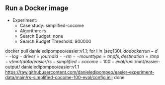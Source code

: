 
## Run a Docker image

 - Experiment: 
   - Case study: simplified-cocome
   - Algorithm: rs
   - Search Budget: none
   - Search Budget Threshold: 900000

docker pull danieledipompeo/easier:v1.1; for i in $(seq 1 30); do docker run -d --log-driver=journald --rm --mount type=tmpfs,destination=/tmp -v /mnt/data/easier/rs-simplified-cocome-100-eval/run$i:/mnt/easier-output/ danieledipompeo/easier:v1.1 https://raw.githubusercontent.com/danieledipompeo/easier-experiment-data/main/rs-simplified-cocome-100-eval/config.ini; done

